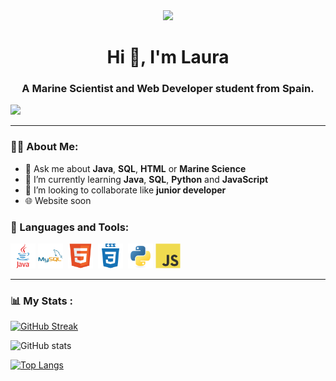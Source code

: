 <div id="header" align="center">
    <img src="https://media3.giphy.com/media/v1.Y2lkPTc5MGI3NjExNDkwMTcwZTJiNWIzYTJlYmQ2MDQ5NWU1Y2M4YjdkMzk4Y2Q4ODk2MyZjdD1n/L1R1tvI9svkIWwpVYr/giphy.gif" width="200" />
    <h1 align="center">Hi 👋, I'm Laura</h1>
    <h3 align="center">A Marine Scientist and Web Developer student from Spain.</h3>
</div>

<div> 
    <a href="https://www.linkedin.com/in/lgomezruiz/" target="_blank"><img src="https://img.shields.io/badge/-LinkedIn-%230077B5?style=for-the-badge&logo=linkedin&logoColor=white" target="_blank"></a>
</div>

---

### 👨‍💻 About Me:

- 💬 Ask me about **Java**, **SQL**, **HTML** or **Marine Science**
- 🌱 I’m currently learning **Java**, **SQL**, **Python** and **JavaScript**
- 👯 I’m looking to collaborate like **junior developer**
- 🌐 Website [](soon) soon

<div align="left">
    <h3>🔨 Languages and Tools:</h3>
    <div>
        <img src="https://github.com/devicons/devicon/blob/master/icons/java/java-original-wordmark.svg" title="Java" **alt="Java" width="40" height="40"/>  
        <img src="https://github.com/devicons/devicon/blob/master/icons/mysql/mysql-original-wordmark.svg" title="MySQL"  alt="MySQL" width="40" height="40"/>&nbsp;
        <img src="https://github.com/devicons/devicon/blob/master/icons/html5/html5-original.svg" title="HTML5" alt="HTML" width="40" height="40"/>&nbsp;
        <img src="https://github.com/devicons/devicon/blob/master/icons/css3/css3-plain-wordmark.svg"  title="CSS3" alt="CSS" width="40" height="40"/>&nbsp;
        <img src="https://github.com/devicons/devicon/blob/master/icons/python/python-original.svg" title="Python" **alt="Python" width="40" height="40"/>
        <img src="https://github.com/devicons/devicon/blob/master/icons/javascript/javascript-original.svg" title="JavaScript" alt="JavaScript" width="40" height="40"/>&nbsp;
    </div>
</div>

---

### 📊 My Stats :

[![GitHub Streak](http://github-readme-streak-stats.herokuapp.com?user=lgomezruiz&theme=onedark)](https://git.io/streak-stats)

![GitHub stats](https://github-readme-stats.vercel.app/api?username=lgomezruiz&show_icons=true&theme=radical)

[![Top Langs](https://github-readme-stats.vercel.app/api/top-langs/?username=lgomezruiz&theme=tokyonight)](https://github.com/anuraghazra/github-readme-stats)
